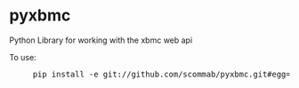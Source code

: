 pyxbmc
======

Python Library for working with the xbmc web api

To use:
<pre>
     pip install -e git://github.com/scommab/pyxbmc.git#egg=pyxbmc
</pre>
